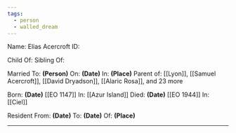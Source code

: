 ```yaml
---
tags:
  - person
  - walled_dream
---
```

Name: Elias Acercroft
ID:

Child Of: 
Sibling Of: 

Married To: **(Person)** On: **(Date)** In: **(Place)**
Parent of: [[Lyon]], [[Samuel Acercroft]], [[David Dryadson]], [[Alaric Rosa]], and 23 more

Born: **(Date)** [[EO 1147]] In: [[Azur Island]]
Died: **(Date)** [[EO 1944]] In: [[Ciel]]

Resident From: **(Date)** To: **(Date)** Of: **(Place)**


---

